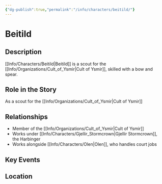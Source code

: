 ```yaml
---
{"dg-publish":true,"permalink":"/info/characters/beitild/"}
---
```


# Beitild

## Description
[[Info/Characters/Beitild\|Beitild]] is a scout for the [[Info/Organizations/Cult_of_Ysmir\|Cult of Ysmir]], skilled with a bow and spear.

## Role in the Story
As a scout for the [[Info/Organizations/Cult_of_Ysmir\|Cult of Ysmir]]
## Relationships
- Member of the [[Info/Organizations/Cult_of_Ysmir\|Cult of Ysmir]]
- Works under [[Info/Characters/Gjellir_Stormcrown\|Gjellir Stormcrown]], the Harbinger
- Works alongside [[Info/Characters/Olen\|Olen]], who handles court jobs

## Key Events

## Location
